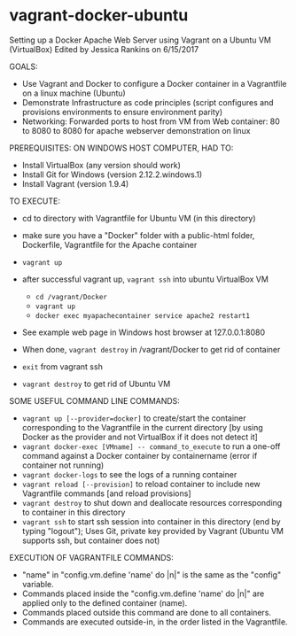 # vagrant-docker-ubuntu

Setting up a Docker Apache Web Server using Vagrant on a Ubuntu VM (VirtualBox)
Edited by Jessica Rankins on 6/15/2017

GOALS:
- Use Vagrant and Docker to configure a Docker container in a Vagrantfile
		on a linux machine (Ubuntu)
- Demonstrate Infrastructure as code principles (script configures 
		and provisions environments to ensure environment parity)
- Networking: Forwarded ports to host from VM from Web container: 
		80 to 8080 to 8080 for apache webserver demonstration on linux
		
PREREQUISITES: ON WINDOWS HOST COMPUTER, HAD TO:
- Install VirtualBox (any version should work)
- Install Git for Windows (version 2.12.2.windows.1)
- Install Vagrant (version 1.9.4)
	
TO EXECUTE:
- cd to directory with Vagrantfile for Ubuntu VM (in this directory)
- make sure you have a "Docker" folder with a public-html folder, 
		Dockerfile, Vagrantfile for the Apache container
- ```vagrant up```
- after successful vagrant up, ```vagrant ssh``` into ubuntu VirtualBox VM
  - ```cd /vagrant/Docker```
  - ```vagrant up```
  - ```docker exec myapachecontainer service apache2 restart1```
- See example web page in Windows host browser at 127.0.0.1:8080
	
- When done, ```vagrant destroy``` in /vagrant/Docker to get rid of container
- ```exit``` from vagrant ssh
- ```vagrant destroy``` to get rid of Ubuntu VM
	
SOME USEFUL COMMAND LINE COMMANDS:
- ```vagrant up [--provider=docker]``` to create/start the container 
		corresponding to the Vagrantfile in the current directory [by using
		Docker as the provider and not VirtualBox if it does not detect it]
- ```vagrant docker-exec [VMname] -- command_to_execute``` to run a 
		one-off command against a Docker container by containername
		(error if container not running)
- ```vagrant docker-logs``` to see the logs of a running container
- ```vagrant reload [--provision]``` to reload container to include new 
		Vagrantfile commands [and reload provisions]
- ```vagrant destroy``` to shut down and deallocate resources corresponding 
		to container in this directory
- ```vagrant ssh``` to start ssh session into container in this directory 
		(end by typing "logout"); Uses Git, private key provided by Vagrant
		(Ubuntu VM supports ssh, but container does not)

EXECUTION OF VAGRANTFILE COMMANDS:
- "name" in "config.vm.define 'name' do |n|" is the same as the
		"config" variable.
- Commands placed inside the "config.vm.define 'name' do |n|" are
		applied only to the defined container (name).
- Commands placed outside this command are done to all containers.
- Commands are executed outside-in, in the order listed in the
		Vagrantfile.
	
